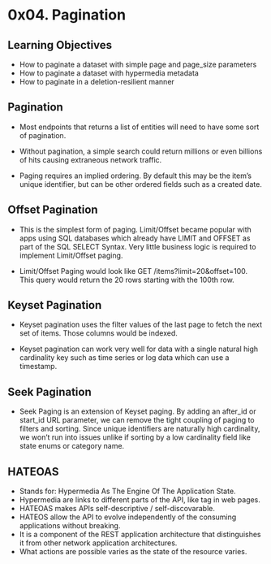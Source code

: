 # 0x04. Pagination

## Learning Objectives
* How to paginate a dataset with simple page and page_size parameters
* How to paginate a dataset with hypermedia metadata
* How to paginate in a deletion-resilient manner

## Pagination
* Most endpoints that returns a list of entities will need to have some sort of pagination.

* Without pagination, a simple search could return millions or even billions of hits causing extraneous network traffic.

* Paging requires an implied ordering. By default this may be the item’s unique identifier, but can be other ordered fields such as a created date.

## Offset Pagination

* This is the simplest form of paging. Limit/Offset became popular with apps using SQL databases which already have LIMIT and OFFSET as part of the SQL SELECT Syntax. Very little business logic is required to implement Limit/Offset paging.

* Limit/Offset Paging would look like GET /items?limit=20&offset=100. This query would return the 20 rows starting with the 100th row.

## Keyset Pagination

* Keyset pagination uses the filter values of the last page to fetch the next set of items. Those columns would be indexed.

* Keyset pagination can work very well for data with a single natural high cardinality key such as time series or log data which can use a timestamp.

## Seek Pagination

* Seek Paging is an extension of Keyset paging. By adding an after_id or start_id URL parameter, we can remove the tight coupling of paging to filters and sorting. Since unique identifiers are naturally high cardinality, we won’t run into issues unlike if sorting by a low cardinality field like state enums or category name.

## HATEOAS

* Stands for: Hypermedia As The Engine Of The Application State.
* Hypermedia are links to different parts of the API, like <a> tag in web pages.
* HATEOAS makes APIs self-descriptive / self-discovarable.
* HATEOS allow the API to evolve independently of the consuming applications without breaking.
* It is a component of the REST application architecture that distinguishes it from other network application architectures.
* What actions are possible varies as the state of the resource varies.
